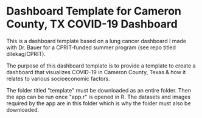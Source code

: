 # Dashboard Template for Cameron County, TX COVID-19 Dashboard

This is a dashboard template based on a lung cancer dashboard I made with Dr. Bauer for a CPRIT-funded summer program (see repo titled dilekag/CPRIT).

The purpose of this dashboard template is to provide a template to create a dashboard that visualizes COVID-19 in Cameron County, Texas & how it relates to various socioeconomic factors. 

The folder titled "template" must be downloaded as an entire folder. Then the app can be run once "app.r" is opened in  R. The datasets and images required by the app are in this folder which is why the folder must also be downloaded. 
